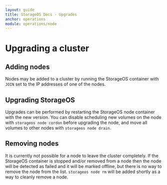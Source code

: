 ```yaml
---
layout: guide
title: StorageOS Docs - Upgrades
anchor: operations
module: operations/node
---
```


# Upgrading a cluster

## Adding nodes

Nodes may be added to a cluster by running the StorageOS container with `JOIN`
set to the IP addresses of one of the nodes.

## Upgrading StorageOS

Upgrades can be performed by restarting the StorageOS node container with the
new version. You can disable scheduling new volumes on the node with `storageos
node cordon` before upgrading the node, and move all volumes to other nodes with
`storageos node drain`.

## Removing nodes

It is currently not possible for a node to leave the cluster completely. If the
StorageOS container is stopped and/or removed from a node then the node will be
detected as failed and it will be marked offline, but there is no way to remove
the node from the list. `storageos node rm` will be added shortly as a way to
cleanly remove a node.
